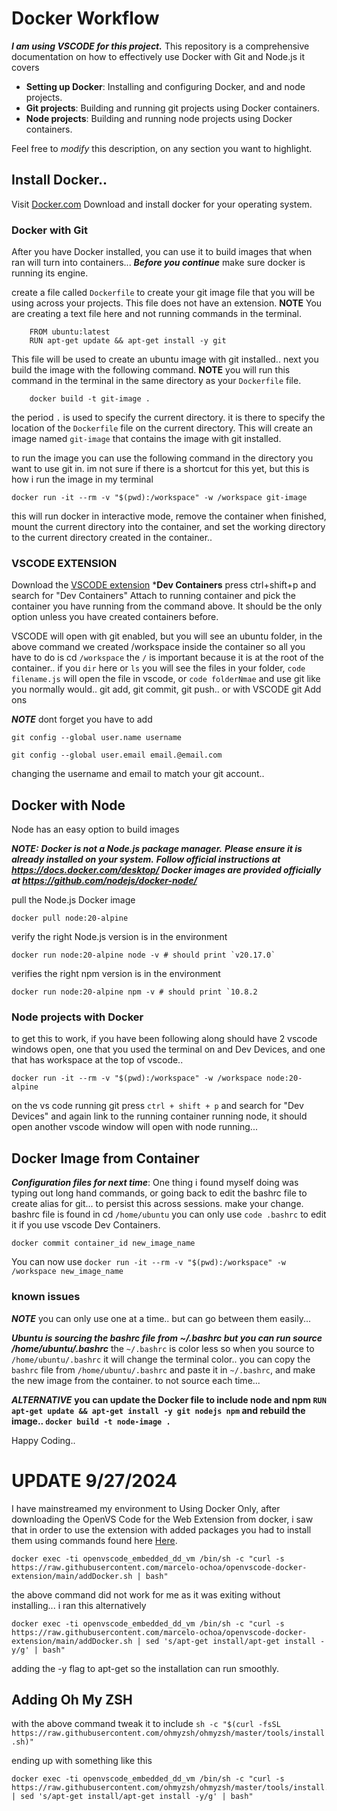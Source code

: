 # Docker Workflow
***I am using VSCODE for this project.***
This repository is a comprehensive documentation on how to effectively use Docker with Git and Node.js it covers
* **Setting up Docker**: Installing and configuring Docker, and  and node projects.
* **Git projects**: Building and running git projects using Docker containers.
* **Node projects**: Building and running node projects using Docker containers.

Feel free to _modify_ this description, on any section you want to highlight. 

## Install Docker..

Visit [Docker.com](https://www.docker.com/products/docker-desktop/) Download and install docker for your operating system.

### Docker with Git

After you have Docker installed, you can use it to build images that when ran will turn into containers... ***Before you continue*** make sure docker is running its engine. 

create a file called `Dockerfile` to create your git image file that you will be using across your projects. This file does not have an extension. **NOTE** You are creating a text file here and not running commands in the terminal.

```
    FROM ubuntu:latest
    RUN apt-get update && apt-get install -y git
```

This file will be used to create an ubuntu image with git installed.. next you build the image with the following command. **NOTE** you will run this command in the terminal in the same directory as your `Dockerfile` file.

```
    docker build -t git-image . 
```

the period `.` is used to specify the current directory. it is there to specify the location of the `Dockerfile` file on the current directory.
This will create an image named `git-image` that contains the image with git installed.

to run the image you can use the following command in the directory you want to use git in. im not sure if there is a shortcut for this yet, but this is how i run the image in my terminal

```
docker run -it --rm -v "$(pwd):/workspace" -w /workspace git-image
```

this will run docker in interactive mode, remove the container when finished, mount the current directory into the container, and set the working directory to the current directory created in the container..

### VSCODE EXTENSION

Download the [VSCODE extension](https://marketplace.visualstudio.com/items?itemName=ms-vscode-remote.remote-containers) ***Dev Containers**
press ctrl+shift+p and search for "Dev Containers" Attach to running container and pick the container you have running from the command above.
It should be the only option unless you have created containers before.

VSCODE will open with git enabled, but you will see an ubuntu folder, in the above command we created /workspace inside the container so all you have to do is cd `/workspace` the `/` is important because it is at the root of the container.. 
if you `dir` here or `ls` you will see the files in your folder, `code filename.js` will open the file in vscode, or `code folderNmae` and use git like you normally would.. git add, git commit, git push.. or with VSCODE git Add ons

***NOTE*** dont forget you have to add 
```
git config --global user.name username
```
```
git config --global user.email email.@email.com
```

changing the username and email to match your git account..

## Docker with Node

Node has an easy option to build images 

 ***NOTE:***
***Docker is not a Node.js package manager.***
***Please ensure it is already installed on your system.***
***Follow official instructions at https://docs.docker.com/desktop/
Docker images are provided officially at https://github.com/nodejs/docker-node/***

pull the Node.js Docker image
```
docker pull node:20-alpine
```
verify the right Node.js version is in the environment
```
docker run node:20-alpine node -v # should print `v20.17.0`
```
verifies the right npm version is in the environment
```
docker run node:20-alpine npm -v # should print `10.8.2
```

### Node projects with Docker

to get this to work, if you have been following along should have 2 vscode windows open, one that you used the terminal on and Dev Devices, and one that has workspace at the top of vscode.. 

```
docker run -it --rm -v "$(pwd):/workspace" -w /workspace node:20-alpine
```
on the vs code running git press `ctrl + shift + p` and search for "Dev Devices" and again link to the running container running node, it should open another vscode window will open with node running... 

## Docker Image from Container

***Configuration files for next time***: One thing i found myself doing was typing out long hand commands, or going back to edit the bashrc file to create alias for git... to persist this across sessions. make your change. bashrc file is found in cd `/home/ubuntu` you can only use `code .bashrc` to edit it if you use vscode Dev Containers.

```
docker commit container_id new_image_name
```

You can now use `docker run -it --rm -v "$(pwd):/workspace" -w /workspace new_image_name`

### known issues

***NOTE*** you can only use one at a time.. but can go between them easily... 

***Ubuntu is sourcing the bashrc file from ~/.bashrc but you can run source /home/ubuntu/.bashrc*** the `~/.bashrc` is color less so when you source to `/home/ubuntu/.bashrc` it will change the terminal color.. you can copy the `bashrc` file from `/home/ubuntu/.bashrc` and paste it in `~/.bashrc`, and make the new image from the container. to not source each time...

***ALTERNATIVE*** **you can update the Docker file to include node and npm `RUN apt-get update && apt-get install -y git nodejs npm` and rebuild the image.. `docker build -t node-image .`** 


Happy Coding..


# UPDATE 9/27/2024

I have mainstreamed my environment to Using Docker Only, after downloading the OpenVS Code for the Web Extension from docker, i saw that in order to use the extension with added packages you had to install them using commands found here [Here](https://code.visualstudio.com/docs/remote/containers).

```
docker exec -ti openvscode_embedded_dd_vm /bin/sh -c "curl -s https://raw.githubusercontent.com/marcelo-ochoa/openvscode-docker-extension/main/addDocker.sh | bash"
```
the above command did not work for me as it was exiting without installing... i ran this alternatively

```
docker exec -ti openvscode_embedded_dd_vm /bin/sh -c "curl -s https://raw.githubusercontent.com/marcelo-ochoa/openvscode-docker-extension/main/addDocker.sh | sed 's/apt-get install/apt-get install -y/g' | bash"
```
adding the -y flag to apt-get so the installation can run smoothly.

## Adding Oh My ZSH

with the above command tweak it to include `sh -c "$(curl -fsSL https://raw.githubusercontent.com/ohmyzsh/ohmyzsh/master/tools/install.sh)"`

ending up with something like this
```
docker exec -ti openvscode_embedded_dd_vm /bin/sh -c "curl -s https://raw.githubusercontent.com/ohmyzsh/ohmyzsh/master/tools/install.sh | sed 's/apt-get install/apt-get install -y/g' | bash"
```